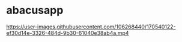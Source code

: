 # abacusapp
https://user-images.githubusercontent.com/106268440/170540122-ef30d14e-3326-484d-9b30-61040e38ab4a.mp4

